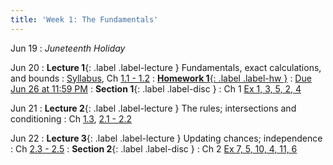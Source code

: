 ```yaml
---
title: 'Week 1: The Fundamentals'
---
```


Jun 19
: *Juneteenth Holiday*

Jun 20
: **Lecture 1**{: .label .label-lecture } Fundamentals, exact calculations, and bounds 
    : [Syllabus](syllabus), Ch [1.1 - 1.2](http://stat88.org/textbook/content/Chapter_01/00_The_Basics.html)
: [**Homework 1**{: .label .label-hw }](http://prob140.datahub.berkeley.edu/hub/user-redirect/git-pull?repo=https://github.com/stat88/content-su23&branch=main&subPath=hw/Homework_01.ipynb) 
    : [Due Jun 26 at 11:59 PM](http://prob140.datahub.berkeley.edu/hub/user-redirect/git-pull?repo=https://github.com/stat88/content-su23&branch=main&subPath=hw/Homework_01.ipynb)
: **Section 1**{: .label .label-disc } 
    : Ch 1 [Ex 1, 3, 5, 2, 4](http://stat88.org/textbook/content/Chapter_01/04_Exercises.html)

Jun 21
: **Lecture 2**{: .label .label-lecture } The rules; intersections and conditioning 
    : Ch [1.3](http://stat88.org/textbook/content/Chapter_01/03_Fundamental_Rules.html), [2.1 - 2.2](http://stat88.org/textbook/content/Chapter_02/00_Intersections_and_Conditioning.html)


Jun 22
: **Lecture 3**{: .label .label-lecture } Updating chances; independence 
    : Ch [2.3 - 2.5](http://stat88.org/textbook/content/Chapter_02/03_Bayes_Rule.html)
: **Section 2**{: .label .label-disc }
    : Ch 2 [Ex 7, 5, 10, 4, 11, 6](http://stat88.org/textbook/content/Chapter_02/06_Exercises.html)
